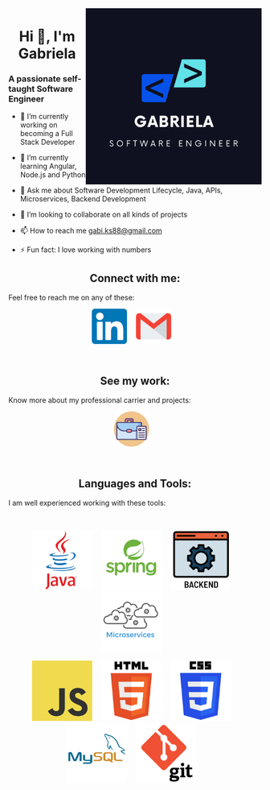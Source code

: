 <img align="right" width=350px alt="Mylogo" src=".github/images/logos/logo_gabi.png" />
<h1 align="center">Hi 👋, I'm Gabriela</h1>

<h3 align="left">A passionate self-taught Software Engineer</h3>

- 🔭 I’m currently working on becoming a Full Stack Developer

- 🌱 I’m currently learning Angular, Node.js and Python

- 💬 Ask me about Software Development Lifecycle, Java, APIs, Microservices, Backend Development

- 👯 I’m looking to collaborate on all kinds of projects

- 📫 How to reach me gabi.ks88@gmail.com

- ⚡ Fun fact: I love working with numbers



<h2 align="center">Connect with me:</h2>

Feel free to reach me on any of these:

<p align="center">
<a href="https://www.linkedin.com/in/gabriela-kakimori/" target="_blank"><img align="center" src=".github/images/logos/linkedin.png" alt="Linkedin" height="70" width="70"></a>&emsp;
<a href="mailto:gabi.ks88@gmail.com" target="_blank"><img align = "center" src=".github/images/logos/gmail.png" alt="Gmail" height = "70" width="70"></a>&emsp;
</p>

<br>

<h2 align="center">See my work:</h2>

Know more about my professional carrier and projects:

<p align="center">
<a href="https://gkakimor.github.io/" target="_blank"><img align = "center" src=".github/images/logos/portfolio.png" alt="Portfolio" height = "70" width="70"></a>&emsp;
</p>

<br>

<h2 align="center">Languages and Tools:</h2>

I am well experienced working with these tools:

</br>

<p align="center">
	<img src=".github/images/tools/java_340x340.png" alt="java" width="120" height="120"/>&emsp;
	<img src=".github/images/tools/spring_2_340x340.png" alt="spring framework" width="120" height="120"/>&emsp;
	<img src=".github/images/tools/backend_340x340.png" alt="backend" width="120" height="120"/>&emsp;
	<img src=".github/images/tools/microservices_340x340.png" alt="microservices" width="120" height="120"/>&emsp;
</p>

<p align="center">
	<img src=".github/images/tools/javascript_340x340.png" alt="javascript" width="120" height="120"/>&emsp;
	<img src=".github/images/tools/html_340x340.png" alt="html" width="120" height="120"/>&emsp;
	<img src=".github/images/tools/css_340x340.png" alt="css" width="120" height="120"/>&emsp;
	<img src=".github/images/tools/mysql_340x340.png" alt="mysql" width="120" height="120"/>&emsp;
	<img src=".github/images/tools/git_340x340.png" alt="git" width="120" height="120"/>&emsp;
</p>

<br />